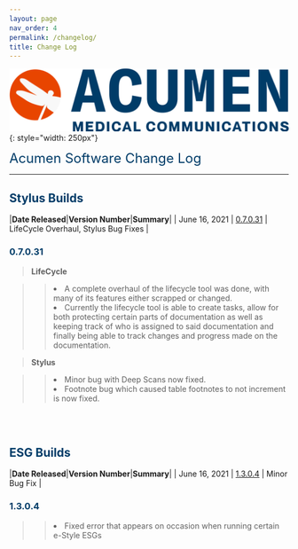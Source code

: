 ```yaml
---
layout: page
nav_order: 4
permalink: /changelog/
title: Change Log
---
```


![image](/assets/images/logo.jpg){: style="width: 250px"}

<span style="color:#003C68; font-size: 24px">Acumen Software Change Log</span>

---

## <span style="color:#003C68">Stylus Builds</span>

|**Date Released**|**Version Number**|**Summary**|
| June 16, 2021 | [0.7.0.31](/changelog/#07031) | LifeCycle Overhaul, Stylus Bug Fixes |

### <span style="color:#003C68">0.7.0.31</span>

>**LifeCycle**

>><li> A complete overhaul of the lifecycle tool was done, with many of its features either scrapped or changed.</li>       
>><li>Currently the lifecycle tool is able to create tasks, allow for both protecting certain parts of documentation as well as keeping track of who is assigned to said documentation and finally being able to track changes and progress made on the documentation.</li>

>**Stylus**

>><li> Minor bug with Deep Scans now fixed. </li>
>><li> Footnote bug which caused table footnotes to not increment is now fixed. </li>
<br>
<br/>

## <span style="color:#003C68">ESG Builds</span>

|**Date Released**|**Version Number**|**Summary**|
| June 16, 2021 | [1.3.0.4](/changelog/#1304) | Minor Bug Fix |

### <span style="color:#003C68">1.3.0.4</span>

>><li> Fixed error that appears on occasion when running certain e-Style ESGs</li>